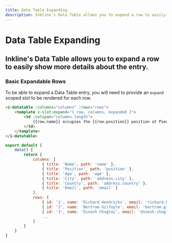 ```yaml
---
title: Data Table Expanding
description: Inkline's Data Table allows you to expand a row to easily show more details about the entry. 
---
```


# Data Table Expanding
## Inkline's Data Table allows you to expand a row to easily show more details about the entry. 

### Basic Expandable Rows
To be able to expand a Data Table entry, you will need to provide an `expand` scoped slot to be rendered for each row.

<i-code title="Data Table Expanding">
<i-tab type="preview">
    <i-datatable :columns="columns" :rows="rows">
        <template v-slot:expand="{ row, columns, expanded }">
            <td :colspan="columns.length">
                {{row.name}} occupies the {{row.position}} position at Pied Piper, a fictional company based in Silicon Valley, California.
            </td>
        </template>
    </i-datatable>
</i-tab>
<i-tab type="html">
<div v-pre>

~~~html
<i-datatable :columns="columns" :rows="rows">
    <template v-slot:expand="{ row, columns, expanded }">
        <td :colspan="columns.length">
            {{row.name}} occupies the {{row.position}} position at Pied Piper, a fictional company based in Silicon Valley, California.
        </td>
    </template>
</i-datatable>
~~~

</div>
</i-tab>
<i-tab type="js">

~~~js
export default {
    data() {
        return {
            columns: [
                { title: 'Name', path: 'name' },
                { title: 'Position', path: 'position' },
                { title: 'Age', path: 'age' },
                { title: 'City', path: 'address.city' },
                { title: 'Country', path: 'address.country' },
                { title: 'Email', path: 'email' }
            ],
            rows: [
                { id: '1', name: 'Richard Hendricks', email: 'richard.hendricks@email.com', age: 26, address: { city: 'Cupertino', country: 'United States' }, position: 'Chief Executive Officer' },
                { id: '2', name: 'Bertram Gilfoyle', email: 'bertram.gilfoyle@email.com', age: 30, address: { city: 'Toronto', country: 'Canada' }, position: 'System Administrator' },
                { id: '3', name: 'Dinesh Chugtai', email: 'dinesh.chugtai@email.com', age: 30, address: { city: 'Lahore', country: 'Pakistan' }, position: 'Software Developer' },
                ...
            ]
        }
    }
}
~~~

</i-tab>
</i-code>

